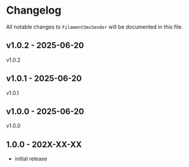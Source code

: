 # Changelog

All notable changes to `FilamentSmsSender` will be documented in this file.

## v1.0.2 - 2025-06-20

v1.0.2

## v1.0.1 - 2025-06-20

v1.0.1

## v1.0.0 - 2025-06-20

v1.0.0

## 1.0.0 - 202X-XX-XX

- initial release
